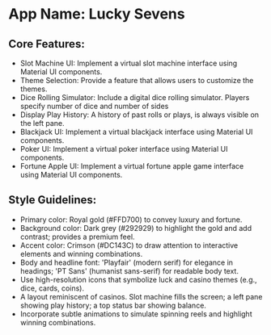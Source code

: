 # **App Name**: Lucky Sevens

## Core Features:

- Slot Machine UI: Implement a virtual slot machine interface using Material UI components.
- Theme Selection: Provide a feature that allows users to customize the themes.
- Dice Rolling Simulator: Include a digital dice rolling simulator. Players specify number of dice and number of sides
- Display Play History: A history of past rolls or plays, is always visible on the left pane.
- Blackjack UI: Implement a virtual blackjack interface using Material UI components.
- Poker UI: Implement a virtual poker interface using Material UI components.
- Fortune Apple UI: Implement a virtual fortune apple game interface using Material UI components.

## Style Guidelines:

- Primary color: Royal gold (#FFD700) to convey luxury and fortune.
- Background color: Dark grey (#292929) to highlight the gold and add contrast; provides a premium feel.
- Accent color: Crimson (#DC143C) to draw attention to interactive elements and winning combinations.
- Body and headline font: 'Playfair' (modern serif) for elegance in headings; 'PT Sans' (humanist sans-serif) for readable body text.
- Use high-resolution icons that symbolize luck and casino themes (e.g., dice, cards, coins).
- A layout reminiscent of casinos. Slot machine fills the screen; a left pane showing play history; a top status bar showing balance.
- Incorporate subtle animations to simulate spinning reels and highlight winning combinations.